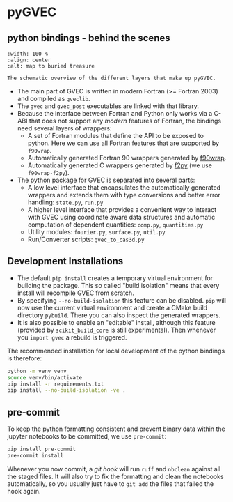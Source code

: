 # pyGVEC

## python bindings - behind the scenes

```{figure} /static/pygvec_flowchart.png
:width: 100 %
:align: center
:alt: map to buried treasure

The schematic overview of the different layers that make up pyGVEC.
```

* The main part of GVEC is written in modern Fortran (>= Fortran 2003) and compiled as `gveclib`.
* The `gvec` and `gvec_post` executables are linked with that library.
* Because the interface between Fortran and Python only works via a C-ABI that does not support any *modern* features of Fortran, the bindings need several layers of wrappers:
  * A set of Fortran modules that define the API to be exposed to python. Here we can use all Fortran features that are supported by `f90wrap`.
  * Automatically generated Fortran 90 wrappers generated by [f90wrap](https://github.com/jameskermode/f90wrap).
  * Automatically generated C wrappers generated by [f2py](https://numpy.org/devdocs/f2py/index.html) (we use `f90wrap-f2py`).
* The python package for GVEC is separated into several parts:
  * A low level interface that encapsulates the automatically generated wrappers and extends them with type conversions and better error handling: `state.py`, `run.py`
  * A higher level interface that provides a convenient way to interact with GVEC using coordinate aware data structures and automatic computation of dependent quantities: `comp.py`, `quantities.py`
  * Utility modules: `fourier.py`, `surface.py`, `util.py`
  * Run/Converter scripts: `gvec_to_cas3d.py`

## Development Installations

* The default `pip install` creates a temporary virtual environment for building the package. This so called "build isolation" means that every install will recompile GVEC from scratch.
* By specifying `--no-build-isolation` this feature can be disabled. `pip` will now use the current virtual environment and create a CMake build directory `pybuild`. There you can also inspect the generated wrappers.
* It is also possible to enable an "editable" install, although this feature (provided by `scikit_build_core` is still experimental). Then whenever you `import gvec` a rebuild is triggered.

The recommended installation for local development of the python bindings is therefore:
```bash
python -m venv venv
source venv/bin/activate
pip install -r requirements.txt
pip install --no-build-isolation -ve .
```

## pre-commit

To keep the python formatting consistent and prevent binary data within the jupyter notebooks to be committed, we use `pre-commit`:
```bash
pip install pre-commit
pre-commit install
```
Whenever you now commit, a *git hook* will run `ruff` and `nbclean` against all the staged files. It will also try to fix the formatting and clean the notebooks automatically, so you usually just have to `git add` the files that failed the hook again.
